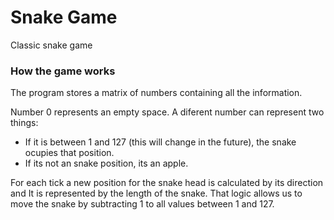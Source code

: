 # Snake Game
Classic snake game

### How the game works
The program stores a matrix of numbers containing all the information.

Number 0 represents an empty space.
A diferent number can represent two things:
 * If it is between 1 and 127 (this will change in the future), the snake ocupies that position.
 * If its not an snake position, its an apple.

For each tick a new position for the snake head is calculated by its direction and It is represented by the length of the snake.
That logic allows us to move the snake by subtracting 1 to all values between 1 and 127.

